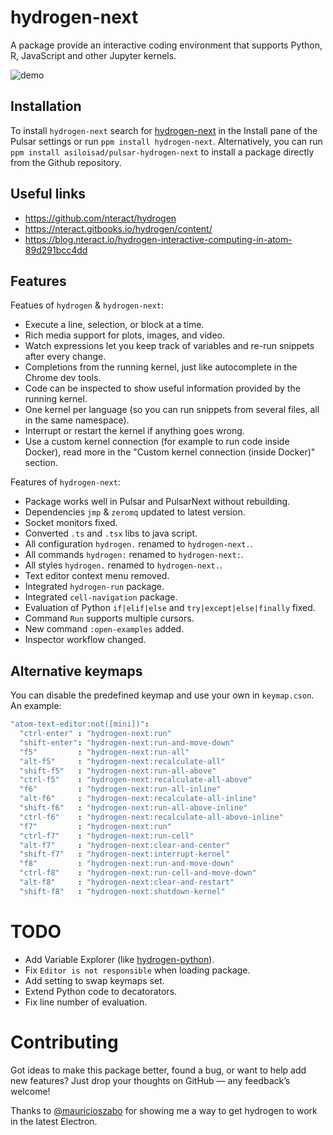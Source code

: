 # hydrogen-next

A package provide an interactive coding environment that supports Python, R, JavaScript and other Jupyter kernels.

![demo](https://github.com/asiloisad/pulsar-hydrogen-next/blob/master/assets/demo.gif?raw=true)

## Installation

To install `hydrogen-next` search for [hydrogen-next](https://web.pulsar-edit.dev/packages/hydrogen-next) in the Install pane of the Pulsar settings or run `ppm install hydrogen-next`. Alternatively, you can run `ppm install asiloisad/pulsar-hydrogen-next` to install a package directly from the Github repository.

## Useful links

- https://github.com/nteract/hydrogen
- https://nteract.gitbooks.io/hydrogen/content/
- https://blog.nteract.io/hydrogen-interactive-computing-in-atom-89d291bcc4dd

## Features

Featues of `hydrogen` & `hydrogen-next`:

- Execute a line, selection, or block at a time.
- Rich media support for plots, images, and video.
- Watch expressions let you keep track of variables and re-run snippets after every change.
- Completions from the running kernel, just like autocomplete in the Chrome dev tools.
- Code can be inspected to show useful information provided by the running kernel.
- One kernel per language (so you can run snippets from several files, all in the same namespace).
- Interrupt or restart the kernel if anything goes wrong.
- Use a custom kernel connection (for example to run code inside Docker), read more in the "Custom kernel connection (inside Docker)" section.

Features of `hydrogen-next`:

- Package works well in Pulsar and PulsarNext without rebuilding.
- Dependencies `jmp` & `zeromq` updated to latest version.
- Socket monitors fixed.
- Converted `.ts` and `.tsx` libs to java script.
- All configuration `hydrogen.` renamed to `hydrogen-next.`.
- All commands `hydrogen:` renamed to `hydrogen-next:`.
- All styles `hydrogen.` renamed to `hydrogen-next.`.
- Text editor context menu removed.
- Integrated `hydrogen-run` package.
- Integrated `cell-navigation` package.
- Evaluation of Python `if|elif|else` and `try|except|else|finally` fixed.
- Command `Run` supports multiple cursors.
- New command `:open-examples` added.
- Inspector workflow changed.

## Alternative keymaps

You can disable the predefined keymap and use your own in `keymap.cson`. An example:

```cson
"atom-text-editor:not([mini])":
  "ctrl-enter" : "hydrogen-next:run"
  "shift-enter": "hydrogen-next:run-and-move-down"
  "f5"         : "hydrogen-next:run-all"
  "alt-f5"     : "hydrogen-next:recalculate-all"
  "shift-f5"   : "hydrogen-next:run-all-above"
  "ctrl-f5"    : "hydrogen-next:recalculate-all-above"
  "f6"         : "hydrogen-next:run-all-inline"
  "alt-f6"     : "hydrogen-next:recalculate-all-inline"
  "shift-f6"   : "hydrogen-next:run-all-above-inline"
  "ctrl-f6"    : "hydrogen-next:recalculate-all-above-inline"
  "f7"         : "hydrogen-next:run"
  "ctrl-f7"    : "hydrogen-next:run-cell"
  "alt-f7"     : "hydrogen-next:clear-and-center"
  "shift-f7"   : "hydrogen-next:interrupt-kernel"
  "f8"         : "hydrogen-next:run-and-move-down"
  "ctrl-f8"    : "hydrogen-next:run-cell-and-move-down"
  "alt-f8"     : "hydrogen-next:clear-and-restart"
  "shift-f8"   : "hydrogen-next:shutdown-kernel"
```

# TODO

- Add Variable Explorer (like [hydrogen-python](https://github.com/nikitakit/hydrogen-python)).
- Fix `Editor is not responsible` when loading package.
- Add setting to swap keymaps set.
- Extend Python code to decatorators.
- Fix line number of evaluation.

# Contributing

Got ideas to make this package better, found a bug, or want to help add new features? Just drop your thoughts on GitHub — any feedback’s welcome!

Thanks to [@mauricioszabo](https://github.com/mauricioszabo) for showing me a way to get hydrogen to work in the latest Electron.
